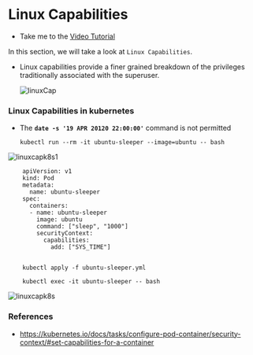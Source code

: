 # Linux Capabilities

  - Take me to the [Video Tutorial](https://kodekloud.com/topic/linux-capabilities/)

In this section, we will take a look at `Linux Capabilities`.

- Linux capabilities provide a finer grained breakdown of the privileges traditionally associated with the superuser.

  ![linuxCap](../../images/linuxCap.png)


###  Linux Capabilities in kubernetes

  - The **`date -s '19 APR 20120 22:00:00'`** command is not permitted

        kubectl run --rm -it ubuntu-sleeper --image=ubuntu -- bash

  ![linuxcapk8s1](../../images/linuxcapk8s1.png)

        apiVersion: v1
        kind: Pod
        metadata:
          name: ubuntu-sleeper
        spec:
          containers:
          - name: ubuntu-sleeper
            image: ubuntu
            command: ["sleep", "1000"]
            securityContext:
              capabilities:
                add: ["SYS_TIME"]


        kubectl apply -f ubuntu-sleeper.yml

        kubectl exec -it ubuntu-sleeper -- bash




![linuxcapk8s](../../images/linuxcapK8s.png)

### References

- https://kubernetes.io/docs/tasks/configure-pod-container/security-context/#set-capabilities-for-a-container
